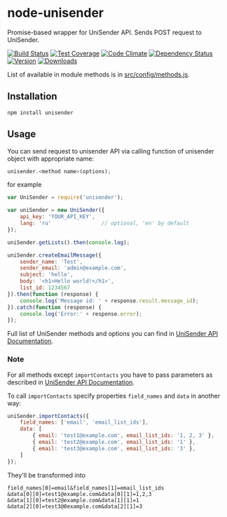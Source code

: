 # node-unisender
Promise-based wrapper for UniSender API. Sends POST request to UniSender.

[![Build Status](https://travis-ci.org/s0ph1e/node-unisender.svg)](https://travis-ci.org/s0ph1e/node-unisender)
[![Test Coverage](https://codeclimate.com/github/s0ph1e/node-unisender/badges/coverage.svg)](https://codeclimate.com/github/s0ph1e/node-unisender/coverage)
[![Code Climate](https://codeclimate.com/github/s0ph1e/node-unisender/badges/gpa.svg)](https://codeclimate.com/github/s0ph1e/node-unisender)
[![Dependency Status](https://david-dm.org/s0ph1e/node-unisender.svg?style=flat)](https://david-dm.org/s0ph1e/node-unisender)
[![Version](https://img.shields.io/npm/v/unisender.svg?style=flat)](https://www.npmjs.org/package/unisender)
[![Downloads](https://img.shields.io/npm/dm/unisender.svg?style=flat)](https://www.npmjs.org/package/unisender) 

List of available in module methods is in [src/config/methods.js](https://github.com/s0ph1e/node-unisender/blob/master/src/config/methods.js).

## Installation
```
npm install unisender
```

## Usage
You can send request to unisender API via calling function of unisender object with appropriate name:
```javascript
unisender.<method name>(options);
```
for example 
```javascript
var UniSender = require('unisender');

var uniSender = new UniSender({
	api_key: 'YOUR_API_KEY',
	lang: 'ru'                // optional, 'en' by default
});

uniSender.getLists().then(console.log);

uniSender.createEmailMessage({
	sender_name: 'Test',
	sender_email: 'admin@example.com',
	subject: 'hello',
	body: '<h1>Hello world!</h1>',
	list_id: 1234567
}).then(function (response) {
	console.log('Message id: ' + response.result.message_id);
}).catch(function (response) {
	console.log('Error:' + response.error);
});
```

Full list of UniSender methods and options you can find in [UniSender API Documentation](http://www.unisender.com/ru/help/api/).


### Note
For all methods except `importContacts` you have to pass parameters as described in [UniSender API Documentation](http://www.unisender.com/ru/help/api/).

To call `importContacts` specify properties `field_names` and `data` in another way:
```javascript
uniSender.importContacts({
	field_names: ['email', 'email_list_ids'],
	data: [
		{ email: 'test1@example.com', email_list_ids: '1, 2, 3' },
		{ email: 'test2@example.com', email_list_ids: '1' },
		{ email: 'test3@example.com', email_list_ids: '3' },
	]
});
```

They'll be transformed into 
```
field_names[0]=email&field_names[1]=email_list_ids
&data[0][0]=test1@example.com&data[0][1]=1,2,3
&data[1][0]=test2@example.com&data[1][1]=1
&data[2][0]=test3@0example.com&data[2][1]=3
```






